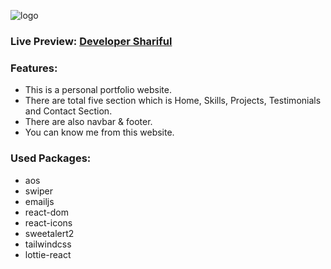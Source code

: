 ![logo]('/src/assets/logo.gif')
### Live Preview: [Developer Shariful](https://developer-shariful.netlify.app/)

### Features:
* This is a personal portfolio website.
* There are total five section which is Home, Skills, Projects, Testimonials and Contact Section.
* There are also navbar & footer.
* You can know me from this website.

### Used Packages:
* aos
* swiper
* emailjs
* react-dom
* react-icons
* sweetalert2
* tailwindcss
* lottie-react